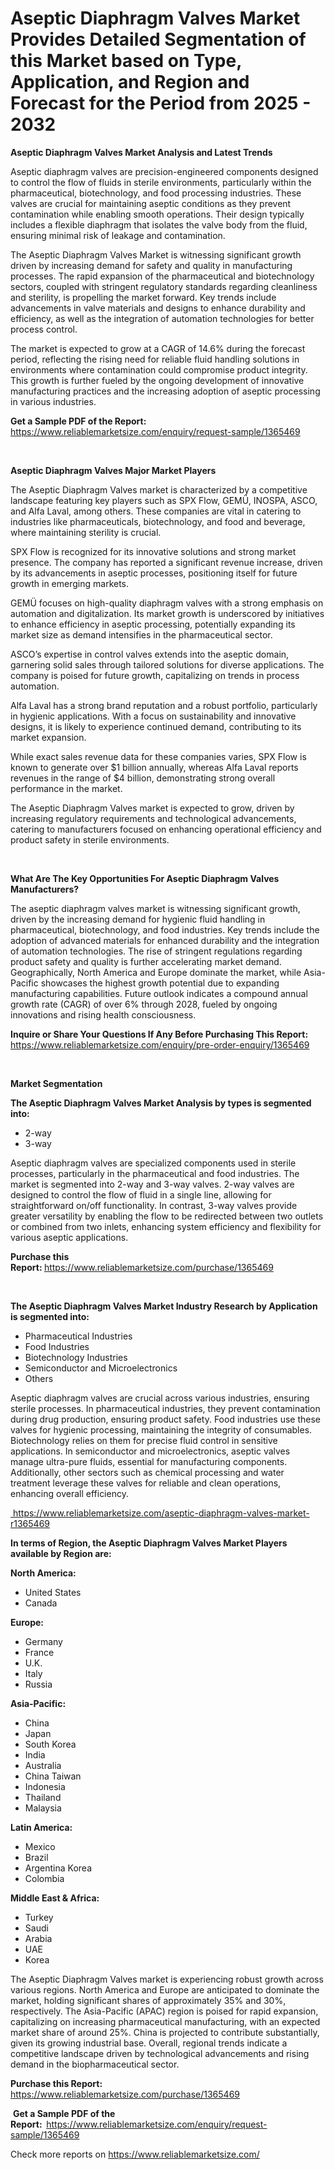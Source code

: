 <p><h1>Aseptic Diaphragm Valves Market Provides Detailed Segmentation of this Market based on Type, Application, and Region and Forecast for the Period from 2025 - 2032</h1></p><p><strong>Aseptic Diaphragm Valves Market Analysis and Latest Trends</strong></p>
<p><p>Aseptic diaphragm valves are precision-engineered components designed to control the flow of fluids in sterile environments, particularly within the pharmaceutical, biotechnology, and food processing industries. These valves are crucial for maintaining aseptic conditions as they prevent contamination while enabling smooth operations. Their design typically includes a flexible diaphragm that isolates the valve body from the fluid, ensuring minimal risk of leakage and contamination.</p><p>The Aseptic Diaphragm Valves Market is witnessing significant growth driven by increasing demand for safety and quality in manufacturing processes. The rapid expansion of the pharmaceutical and biotechnology sectors, coupled with stringent regulatory standards regarding cleanliness and sterility, is propelling the market forward. Key trends include advancements in valve materials and designs to enhance durability and efficiency, as well as the integration of automation technologies for better process control.</p><p>The market is expected to grow at a CAGR of 14.6% during the forecast period, reflecting the rising need for reliable fluid handling solutions in environments where contamination could compromise product integrity. This growth is further fueled by the ongoing development of innovative manufacturing practices and the increasing adoption of aseptic processing in various industries.</p></p>
<p><strong>Get a Sample PDF of the Report:&nbsp;</strong> <a href="https://www.reliablemarketsize.com/enquiry/request-sample/1365469?utm_campaign=2334&utm_medium=2&utm_source=Github&utm_content=ia&utm_term=22032025&utm_id=aseptic-diaphragm-valves">https://www.reliablemarketsize.com/enquiry/request-sample/1365469</a></p>
<p>&nbsp;</p>
<p><strong>Aseptic Diaphragm Valves Major Market Players</strong></p>
<p><p>The Aseptic Diaphragm Valves market is characterized by a competitive landscape featuring key players such as SPX Flow, GEMÜ, INOSPA, ASCO, and Alfa Laval, among others. These companies are vital in catering to industries like pharmaceuticals, biotechnology, and food and beverage, where maintaining sterility is crucial.</p><p>SPX Flow is recognized for its innovative solutions and strong market presence. The company has reported a significant revenue increase, driven by its advancements in aseptic processes, positioning itself for future growth in emerging markets.</p><p>GEMÜ focuses on high-quality diaphragm valves with a strong emphasis on automation and digitalization. Its market growth is underscored by initiatives to enhance efficiency in aseptic processing, potentially expanding its market size as demand intensifies in the pharmaceutical sector.</p><p>ASCO’s expertise in control valves extends into the aseptic domain, garnering solid sales through tailored solutions for diverse applications. The company is poised for future growth, capitalizing on trends in process automation.</p><p>Alfa Laval has a strong brand reputation and a robust portfolio, particularly in hygienic applications. With a focus on sustainability and innovative designs, it is likely to experience continued demand, contributing to its market expansion.</p><p>While exact sales revenue data for these companies varies, SPX Flow is known to generate over $1 billion annually, whereas Alfa Laval reports revenues in the range of $4 billion, demonstrating strong overall performance in the market.</p><p>The Aseptic Diaphragm Valves market is expected to grow, driven by increasing regulatory requirements and technological advancements, catering to manufacturers focused on enhancing operational efficiency and product safety in sterile environments.</p></p>
<p>&nbsp;</p>
<p><strong>What Are The Key Opportunities For Aseptic Diaphragm Valves Manufacturers?</strong></p>
<p><p>The aseptic diaphragm valves market is witnessing significant growth, driven by the increasing demand for hygienic fluid handling in pharmaceutical, biotechnology, and food industries. Key trends include the adoption of advanced materials for enhanced durability and the integration of automation technologies. The rise of stringent regulations regarding product safety and quality is further accelerating market demand. Geographically, North America and Europe dominate the market, while Asia-Pacific showcases the highest growth potential due to expanding manufacturing capabilities. Future outlook indicates a compound annual growth rate (CAGR) of over 6% through 2028, fueled by ongoing innovations and rising health consciousness.</p></p>
<p><strong>Inquire or Share Your Questions If Any Before Purchasing This Report:</strong> <a href="https://www.reliablemarketsize.com/enquiry/pre-order-enquiry/1365469?utm_campaign=2334&utm_medium=2&utm_source=Github&utm_content=ia&utm_term=22032025&utm_id=aseptic-diaphragm-valves">https://www.reliablemarketsize.com/enquiry/pre-order-enquiry/1365469</a></p>
<p>&nbsp;</p>
<p><strong>Market Segmentation</strong></p>
<p><strong>The Aseptic Diaphragm Valves Market Analysis by types is segmented into:</strong></p>
<p><ul><li>2-way</li><li>3-way</li></ul></p>
<p><p>Aseptic diaphragm valves are specialized components used in sterile processes, particularly in the pharmaceutical and food industries. The market is segmented into 2-way and 3-way valves. 2-way valves are designed to control the flow of fluid in a single line, allowing for straightforward on/off functionality. In contrast, 3-way valves provide greater versatility by enabling the flow to be redirected between two outlets or combined from two inlets, enhancing system efficiency and flexibility for various aseptic applications.</p></p>
<p><strong>Purchase this Report:&nbsp;</strong><a href="https://www.reliablemarketsize.com/purchase/1365469?utm_campaign=2334&utm_medium=2&utm_source=Github&utm_content=ia&utm_term=22032025&utm_id=aseptic-diaphragm-valves">https://www.reliablemarketsize.com/purchase/1365469</a></p>
<p>&nbsp;</p>
<p><strong>The Aseptic Diaphragm Valves Market Industry Research by Application is segmented into:</strong></p>
<p><ul><li>Pharmaceutical Industries</li><li>Food Industries</li><li>Biotechnology Industries</li><li>Semiconductor and Microelectronics</li><li>Others</li></ul></p>
<p><p>Aseptic diaphragm valves are crucial across various industries, ensuring sterile processes. In pharmaceutical industries, they prevent contamination during drug production, ensuring product safety. Food industries use these valves for hygienic processing, maintaining the integrity of consumables. Biotechnology relies on them for precise fluid control in sensitive applications. In semiconductor and microelectronics, aseptic valves manage ultra-pure fluids, essential for manufacturing components. Additionally, other sectors such as chemical processing and water treatment leverage these valves for reliable and clean operations, enhancing overall efficiency.</p></p>
<p><a href="https://www.reliablemarketsize.com/aseptic-diaphragm-valves-market-r1365469?utm_campaign=2334&utm_medium=2&utm_source=Github&utm_content=ia&utm_term=22032025&utm_id=aseptic-diaphragm-valves">&nbsp;https://www.reliablemarketsize.com/aseptic-diaphragm-valves-market-r1365469</a></p>
<p><strong>In terms of Region, the Aseptic Diaphragm Valves Market Players available by Region are:</strong></p>
<p>
    <p> <strong> North America: </strong>
        <ul>
            <li>United States</li>
            <li>Canada</li>
        </ul>
        </p> 
    <p> <strong> Europe: </strong>
        <ul>
            <li>Germany</li>
            <li>France</li>
            <li>U.K.</li>
            <li>Italy</li>
            <li>Russia</li>
        </ul>
        </p> 
    <p> <strong> Asia-Pacific: </strong>
        <ul>
            <li>China</li>
            <li>Japan</li>
            <li>South Korea</li>
            <li>India</li>
            <li>Australia</li>
            <li>China Taiwan</li>
            <li>Indonesia</li>
            <li>Thailand</li>
            <li>Malaysia</li>
        </ul>
        </p> 
    <p> <strong> Latin America: </strong>
        <ul>
            <li>Mexico</li>
            <li>Brazil</li>
            <li>Argentina Korea</li>
            <li>Colombia</li>
        </ul>
        </p> 
    <p> <strong> Middle East & Africa: </strong>
        <ul>
            <li>Turkey</li>
            <li>Saudi</li>
            <li>Arabia</li>
            <li>UAE</li>
            <li>Korea</li>
        </ul>
    </p>
    </p>
<p><p>The Aseptic Diaphragm Valves market is experiencing robust growth across various regions. North America and Europe are anticipated to dominate the market, holding significant shares of approximately 35% and 30%, respectively. The Asia-Pacific (APAC) region is poised for rapid expansion, capitalizing on increasing pharmaceutical manufacturing, with an expected market share of around 25%. China is projected to contribute substantially, given its growing industrial base. Overall, regional trends indicate a competitive landscape driven by technological advancements and rising demand in the biopharmaceutical sector.</p></p>
<p><strong>Purchase this Report: </strong><a href="https://www.reliablemarketsize.com/purchase/1365469?utm_campaign=2334&utm_medium=2&utm_source=Github&utm_content=ia&utm_term=22032025&utm_id=aseptic-diaphragm-valves">https://www.reliablemarketsize.com/purchase/1365469</a></p>
<p>&nbsp;<strong>Get a Sample PDF of the Report:&nbsp;&nbsp;</strong><a href="https://www.reliablemarketsize.com/enquiry/request-sample/1365469?utm_campaign=2334&utm_medium=2&utm_source=Github&utm_content=ia&utm_term=22032025&utm_id=aseptic-diaphragm-valves">https://www.reliablemarketsize.com/enquiry/request-sample/1365469</a></p>
<p><strong></strong></p>
<p>Check more reports on <a href="https://www.reliablemarketsize.com/?utm_campaign=2334&utm_medium=2&utm_source=Github&utm_content=ia&utm_term=22032025&utm_id=aseptic-diaphragm-valves">https://www.reliablemarketsize.com/</a></p>